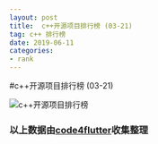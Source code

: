 ```yaml
---
layout: post
title:  c++开源项目排行榜 (03-21)
tag: c++ 排行榜
date: 2019-06-11
categories:
- rank
---
```


#c++开源项目排行榜 (03-21)

![c++开源项目排行榜](http://code4flutter.oss-cn-beijing.aliyuncs.com/imgs/c++.png)












### 以上数据由[code4flutter](http://flutterdev.top)收集整理